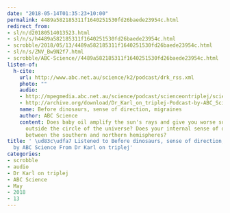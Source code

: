 ```yaml
---
date: "2018-05-14T01:35:23+10:00"
permalink: 4489a582185311f1640251530fd26baede23954c.html
redirect_from:
- sl/n/d20180514013523.html
- sl/n/s/h4489a582185311f1640251530fd26baede23954c.html
- scrobble/2018/05/13/4489a582185311f1640251530fd26baede23954c.html
- sl/n/s/ZNV_Bw9N2f7.html
- scrobble/ABC-Science//4489a582185311f1640251530fd26baede23954c.html
listen-of:
  h-cite:
    url: http://www.abc.net.au/science/k2/podcast/drk_rss.xml
    photo: ""
    audio:
    - http://mpegmedia.abc.net.au/science/podcast/scienceontriplej/scienceontriplej20171123.mp3
    - http://archive.org/download/Dr_Karl_on_triplej-Podcast-by-ABC_Science/Before_dinosaurs_sense_of_direction_migraines.mp3
    name: Before dinosaurs, sense of direction, migraines
    author: ABC Science
    content: Does baby oil amplify the sun's rays and give you worse sunburn? What's
      outside the circle of the universe? Does your internal sense of direction change
      between the southern and northern hemispheres?
title: ' \ud83c\udfa7 Listened to Before dinosaurs, sense of direction, migraines
  by ABC Science From Dr Karl on triplej'
categories:
- scrobble
- audio
- Dr Karl on triplej
- ABC Science
- May
- 2018
- 13
---
```

